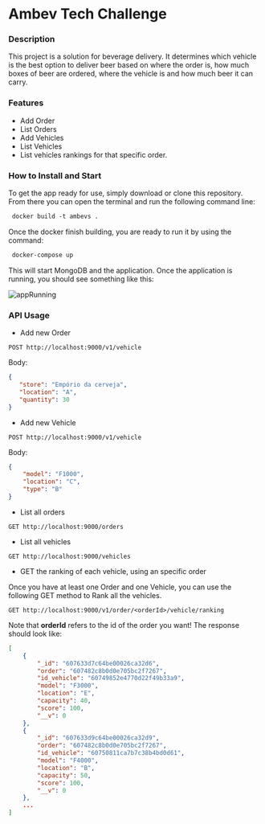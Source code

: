# Ambev Tech Challenge

### Description
This project is a solution for beverage delivery. It determines which vehicle is the best option to deliver beer based on where the order is, how much boxes of beer are ordered, where the vehicle is and how much beer it can carry.

### Features
* Add Order
* List Orders
* Add Vehicles
* List Vehicles
* List vehicles rankings for that specific order.

### How to Install and Start
To get the app ready for use, simply download or clone this repository. From there you can open the terminal and run the following command line:

```html
 docker build -t ambevs .
```
Once the docker finish building, you are ready to run it by using the command:
```html
 docker-compose up
```
This will start MongoDB and the application.
Once the application is running, you should see something like this:

![appRunning](https://user-images.githubusercontent.com/20649713/114636880-719fdc80-9c9e-11eb-87f6-db825a7ac2f5.png)

### API Usage
 + Add new Order
 
 ```POST http://localhost:9000/v1/vehicle```

 Body:

 ```json
 {
    "store": "Empório da cerveja",
    "location": "A",
    "quantity": 30
 }
 ```
+ Add new Vehicle

```POST http://localhost:9000/v1/vehicle```

Body:

```json
{
    "model": "F1000",
    "location": "C",
    "type": "B"
}
```
 + List all orders
 
```GET http://localhost:9000/orders```

 + List all vehicles
 
```GET http://localhost:9000/vehicles```

 + GET the ranking of each vehicle, using an specific order
 
Once you have at least one Order and one Vehicle, you can use the following GET method to Rank all the vehicles.

```GET http://localhost:9000/v1/order/<orderId>/vehicle/ranking```

Note that **orderId** refers to the id of the order you want!
The response should look like:
```json
[
    {
        "_id": "607633d7c64be00026ca32d6",
        "order": "607482c8b0d0e705bc2f7267",
        "id_vehicle": "60749852e4770d22f49b33a9",
        "model": "F3000",
        "location": "E",
        "capacity": 40,
        "score": 100,
        "__v": 0
    },
    {
        "_id": "607633d9c64be00026ca32d9",
        "order": "607482c8b0d0e705bc2f7267",
        "id_vehicle": "60750811ca7b7c38b4bd0d61",
        "model": "F4000",
        "location": "B",
        "capacity": 50,
        "score": 100,
        "__v": 0
    },
    ...
]
```
